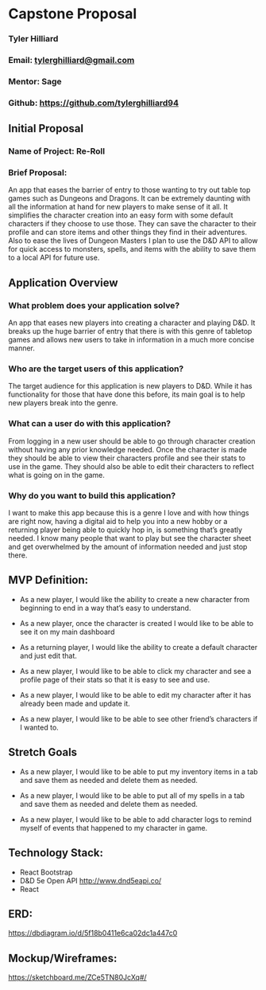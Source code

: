 # Capstone Proposal

### Tyler Hilliard

### Email: tylerghilliard@gmail.com

### Mentor: Sage

### Github: https://github.com/tylerghilliard94

## Initial Proposal

### Name of Project: Re-Roll

### Brief Proposal:
 An app that eases the barrier of entry to those wanting to try out table top games such as Dungeons and Dragons. It can be extremely daunting with all the information at hand for new players to make sense of it all. It simplifies the character creation into an easy form with some default characters if they choose to use those. They can save the character to their profile and can store items and other things they find in their adventures. Also to ease the lives of Dungeon Masters I plan to use the D&D API to allow for quick access to monsters, spells, and items with the ability to save them to a local API for future use.













## Application Overview


### What problem does your application solve? 

An app that eases new players into creating a character and playing D&D. It breaks up the huge barrier of entry that there is with this genre of tabletop games and allows new users to take in information in a much more concise manner. 

### Who are the target users of this application? 

The target audience for this application is new players to D&D. While it has functionality for those that have done this before, its main goal is to help new players break into the genre.

### What can a user do with this application? 

From logging in a new user should be able to go through character creation without having any prior knowledge needed. Once the character is made they should be able to view their characters profile and see their stats to use in the game. They should also be able to edit their characters to reflect what is going on in the game.

### Why do you want to build this application? 

I want to make this app because this is a genre I love and with how things are right now, having a digital aid to help you into a new hobby or a returning player being able to quickly hop in, is something that’s greatly needed. I know many people that want to play but see the character sheet and get overwhelmed by the amount of information needed and just stop there.


## MVP Definition: 

* As a new player, I would like the ability to create a new character from beginning to end in a way that’s easy to understand.

* As a new player, once the character is created I would like to be able to see it on my main dashboard

* As a returning player, I would like the ability to create a default character and just edit that.

* As a new player, I would like to be able to click my character and see a profile page of their stats so that it is easy to see and use.

* As a new player, I would like to be able to edit my character after it has already been made and update it.

* As a new player, I would like to be able to see other friend’s characters if I wanted to.

## Stretch Goals

* As a new player, I would like to be able to put my inventory items in a tab and save them as needed and delete them as needed.

* As a new player, I would like to be able to put all of my spells in a tab and save them as needed and delete them as needed.

* As a new player, I would like to be able to add character logs to remind myself of events that happened to my character in game.


## Technology Stack: 

* React Bootstrap
* D&D 5e Open API http://www.dnd5eapi.co/
* React

## ERD: 

https://dbdiagram.io/d/5f18b0411e6ca02dc1a447c0

## Mockup/Wireframes: 

https://sketchboard.me/ZCe5TN80JcXq#/
